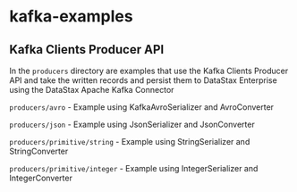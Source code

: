 # kafka-examples

## Kafka Clients Producer API
In the `producers` directory are examples that use the Kafka Clients Producer API and take the written records and persist them to DataStax Enterprise using the DataStax Apache Kafka Connector

`producers/avro` - Example using KafkaAvroSerializer and AvroConverter

`producers/json` - Example using JsonSerializer and JsonConverter

`producers/primitive/string` - Example using StringSerializer and StringConverter

`producers/primitive/integer` - Example using IntegerSerializer and IntegerConverter
